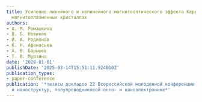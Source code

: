 ```yaml
---
title: Усиление линейного и нелинейного магнитооптического эффекта Керра в биметаллических
  магнитоплазмонных кристаллах
authors:
- А. М. Ромашкина
- В. Б. Новиков
- И. А. Родионов
- К. Н. Афанасьев
- А. В. Барышев
- Т. В. Мурзина
date: '2020-01-01'
publishDate: '2025-03-14T15:51:11.924010Z'
publication_types:
- paper-conference
publication: '*тезисы докладов 22 Всероссийской молодежной конференции по физике полупроводников
  и наноструктур, полупроводниковой опто- и наноэлектронике*'
---
```

